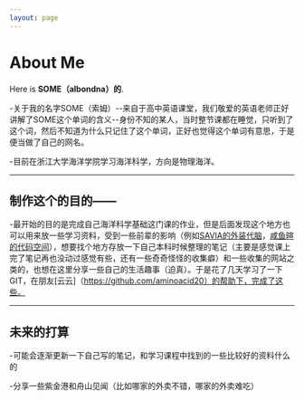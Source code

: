 ```yaml
---
layout: page
---
```


# About Me

Here is **SOME（albondna）的**.

-关于我的名字SOME（索姆）--来自于高中英语课堂，我们敬爱的英语老师正好讲解了SOME这个单词的含义--身份不知的某人，当时整节课都在睡觉，只听到了这个词，然后不知道为什么只记住了这个单词，正好也觉得这个单词有意思，于是便当做了自己的网名。

-目前在浙江大学海洋学院学习海洋科学，方向是物理海洋。


---

## 制作这个的目的——

-最开始的目的是完成自己海洋科学基础这门课的作业，但是后面发现这个地方也可以用来放一些学习资料，受到一些前辈的影响（例如[SAVIA的外装代脑](https://savia7582.github.io/Exterior/)，[咸鱼暄的代码空间](https://xuan-insr.github.io/)），想要找个地方存放一下自己本科时候整理的笔记（主要是感觉课上完了笔记再也没动过感觉有些，还有一些奇奇怪怪的收集癖）和一些收集的网站之类的，也想在这里分享一些自己的生活趣事（迫真）。于是花了几天学习了一下GIT，在朋友[云云]（https://github.com/aminoacid20）的帮助下，完成了这些。

---

## 未来的打算

-可能会逐渐更新一下自己写的笔记，和学习课程中找到的一些比较好的资料什么的

-分享一些紫金港和舟山见闻（比如哪家的外卖不错，哪家的外卖难吃）

<br>



